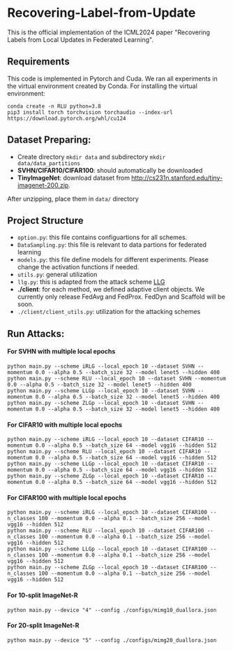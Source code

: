 # Recovering-Label-from-Update
This is the official implementation of the ICML2024 paper "Recovering Labels from Local Updates in Federated Learning".

## Requirements
This code is implemented in Pytorch and Cuda. We ran all experiments in the virtual environment created by Conda.
For installing the virtual environment:
```
conda create -n RLU python=3.8
pip3 install torch torchvision torchaudio --index-url https://download.pytorch.org/whl/cu124
```

## Dataset Preparing:
* Create directory `mkdir data` and subdirectory `mkdir data/data_partitions`
* **SVHN/CIFAR10/CIFAR100**: should automatically be downloaded
* **TinyImageNet**: download dataset from http://cs231n.stanford.edu/tiny-imagenet-200.zip.
  
After unzipping, place them in `data/` directory

## Project Structure
* `option.py`: this file contains configuartions for all schemes. 
* `DataSampling.py`: this file is relevant to data partions for federated learning
* `models.py`: this file define models for different experiments. Please change the activation functions if needed.
* `utils.py`: general utilization 
* `llg.py`: this is adapted from the attack scheme [LLG](https://github.com/tklab-tud/LLG)
* **./client**: for each method, we defined adaptive client objects. We currently only release FedAvg and FedProx. FedDyn and Scaffold will be soon.
* `./client/client_utils.py`: utilization for the attacking schemes


## Run Attacks:

#### For SVHN with multiple local epochs

```
python main.py --scheme iRLG --local_epoch 10 --dataset SVHN --momentum 0.0 --alpha 0.5 --batch_size 32 --model lenet5 --hidden 400
python main.py --scheme RLU --local_epoch 10 --dataset SVHN --momentum 0.0 --alpha 0.5 --batch_size 32 --model lenet5 --hidden 400
python main.py --scheme LLGp --local_epoch 10 --dataset SVHN --momentum 0.0 --alpha 0.5 --batch_size 32 --model lenet5 --hidden 400
python main.py --scheme ZLGp --local_epoch 10 --dataset SVHN --momentum 0.0 --alpha 0.5 --batch_size 32 --model lenet5 --hidden 400
```

#### For CIFAR10 with multiple local epochs

```
python main.py --scheme iRLG --local_epoch 10 --dataset CIFAR10 --momentum 0.0 --alpha 0.5 --batch_size 64 --model vgg16 --hidden 512
python main.py --scheme RLU --local_epoch 10 --dataset CIFAR10 --momentum 0.0 --alpha 0.5 --batch_size 64 --model vgg16 --hidden 512
python main.py --scheme LLGp --local_epoch 10 --dataset CIFAR10 --momentum 0.0 --alpha 0.5 --batch_size 64 --model vgg16 --hidden 512
python main.py --scheme ZLGp --local_epoch 10 --dataset CIFAR10 --momentum 0.0 --alpha 0.5 --batch_size 64 --model vgg16 --hidden 512
```

#### For CIFAR100 with multiple local epochs
```
python main.py --scheme iRLG --local_epoch 10 --dataset CIFAR100 --n_classes 100 --momentum 0.0 --alpha 0.1 --batch_size 256 --model vgg16 --hidden 512
python main.py --scheme RLU --local_epoch 10 --dataset CIFAR100 --n_classes 100 --momentum 0.0 --alpha 0.1 --batch_size 256 --model vgg16 --hidden 512
python main.py --scheme LLGp --local_epoch 10 --dataset CIFAR100 --n_classes 100 --momentum 0.0 --alpha 0.1 --batch_size 256 --model vgg16 --hidden 512
python main.py --scheme ZLGp --local_epoch 10 --dataset CIFAR100 --n_classes 100 --momentum 0.0 --alpha 0.1 --batch_size 256 --model vgg16 --hidden 512
```

#### For 10-split ImageNet-R

```
python main.py --device "4" --config ./configs/mimg10_duallora.json 
```

#### For 20-split ImageNet-R

```
python main.py --device "5" --config ./configs/mimg20_duallora.json 
```
